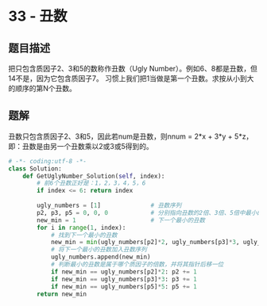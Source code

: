 # 33 - 丑数

## 题目描述
把只包含质因子2、3和5的数称作丑数（Ugly Number）。例如6、8都是丑数，但14不是，因为它包含质因子7。 习惯上我们把1当做是第一个丑数。求按从小到大的顺序的第N个丑数。



## 题解
丑数只包含质因子2、3和5，因此若num是丑数，则nnum = 2\*x + 3\*y + 5\*z，即：丑数是由另一个丑数乘以2或3或5得到的。

```python
# -*- coding:utf-8 -*-
class Solution:
    def GetUglyNumber_Solution(self, index):
        # 前6个丑数正好是：1，2，3，4，5，6
        if index <= 6: return index
 
        ugly_numbers = [1]              # 丑数序列
        p2, p3, p5 = 0, 0, 0            # 分别指向丑数的2倍、3倍、5倍中最小的数
        new_min = 1                     # 下一个最小的丑数
        for i in range(1, index):
        	# 找到下一个最小的丑数
            new_min = min(ugly_numbers[p2]*2, ugly_numbers[p3]*3, ugly_numbers[p5]*5)
            # 将下一个最小的丑数加入丑数序列
            ugly_numbers.append(new_min)
            # 判断最小的丑数是属于哪个质因子的倍数，并将其指针后移一位
            if new_min == ugly_numbers[p2]*2: p2 += 1
            if new_min == ugly_numbers[p3]*3: p3 += 1
            if new_min == ugly_numbers[p5]*5: p5 += 1
        return new_min
```